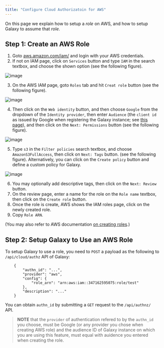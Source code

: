 ```yaml
---
title: "Configure Cloud Authorizatoin for AWS"
---
```


On this page we explain how to setup a *role* on AWS, and how to setup Galaxy to assume that *role*. 

## Step 1: Create an AWS Role

1. Goto [aws.amazon.com/iam/](https://aws.amazon.com/iam/) and login with your AWS credentials. 
2. If not on IAM page, click on `Services` button and type `IAM` in the search textbox, and choose the shown
option (see the following figure).

  ![image](/src/cloud/authnz/aws/aws_01.png)

3. On the AWS IAM page, goto `Roles` tab and hit `Creat role` button (see the following figure).

  ![image](/src/cloud/authnz/aws/aws_02.png)

4. Then click on the `Web identity` button, and then choose `Google` from the dropdown of the 
`Identity provider`, then enter `Audience` (the `client id` as issued by Google when registering 
the Galaxy instance; see [this page](/src/admin/authentication/config/index.md)), and then click on 
the `Next: Permissions` button (see the following figure).

  ![image](/src/cloud/authnz/aws/aws_03.png)

5. Type `s3` in the `Filter policies` search textbox, and choose `AmazonS3FullAccess`, then 
click on `Next: Tags` button. (see the following figure). Alternatively, you can click on the 
`Create policy` button and define a custom policy for Galaxy.

  ![image](/src/cloud/authnz/aws/aws_04.png)

6. You may optionally add descriptive tags, then click on the `Next: Review` button.
7. On the review page, enter a name for the role on the `Role name` textbox, then
click on the `Create role` button.
8. Once the role is create, AWS shows the IAM roles page, click on the newly created role.
9. Copy `Role ARN`.

(You may also refer to AWS documentation [on creating roles](https://docs.aws.amazon.com/IAM/latest/UserGuide/id_roles_create_for-idp.html).)

## Step 2: Setup Galaxy to Use an AWS Role

To setup Galaxy to use a role, you need to `POST` a payload as the following to 
`/api/cloud/authz` API of Galaxy: 

```
	{
		"authn_id": "...",
		"provider": "aws",
		"config": {
			"role_arn": "arn:aws:iam::347162595075:role/test"
		},
		"description": "..."
	}
```

You can obtain `authn_id` by submitting a `GET` request to the `/api/authnz/` API. 


> **NOTE** that the `provider` of authentication refered to by the `authn_id` you choose, must be 
Google (or any provider you chose when creating AWS role) and the audience ID of Galaxy instance 
on which you are using this feature, must equal with auidence you entered when creating the role.

